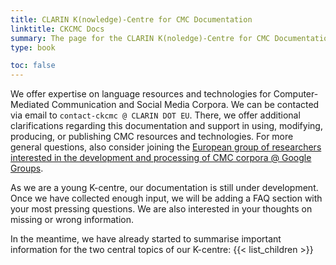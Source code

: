 ```yaml
---
title: CLARIN K(nowledge)-Centre for CMC Documentation
linktitle: CKCMC Docs
summary: The page for the CLARIN K(noledge)-Centre for CMC Documentation
type: book

toc: false
---
```


We offer expertise on language resources and technologies for Computer-Mediated
Communication and Social Media Corpora.  We can be contacted via email to
`contact-ckcmc @ CLARIN DOT EU`.  There, we offer additional clarifications
regarding this documentation and support in using, modifying, producing, or
publishing CMC resources and technologies.  For more general questions, also
consider joining the [European group of researchers interested in the
development and processing of CMC corpora @ Google
Groups](https://groups.google.com/forum/?hl=de#!forum/cmc-corpora).

As we are a young K-centre, our documentation is still under development.  Once
we have collected enough input, we will be adding a FAQ section with your most
pressing questions.  We are also interested in your thoughts on missing or
wrong information.

In the meantime, we have already started to summarise important information for
the two central topics of our K-centre:
  {{< list_children >}}
